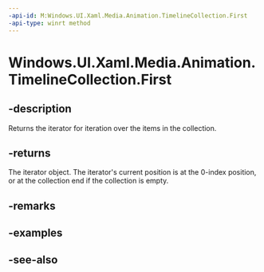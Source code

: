 ```yaml
---
-api-id: M:Windows.UI.Xaml.Media.Animation.TimelineCollection.First
-api-type: winrt method
---
```


<!-- Method syntax
public Windows.Foundation.Collections.IIterator<Windows.UI.Xaml.Media.Animation.Timeline> First()
-->

# Windows.UI.Xaml.Media.Animation.TimelineCollection.First

## -description
Returns the iterator for iteration over the items in the collection.



## -returns
The iterator object. The iterator's current position is at the 0-index position, or at the collection end if the collection is empty.

## -remarks

## -examples

## -see-also
